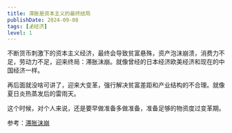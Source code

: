 ```yaml
---
title: 滞胀是资本主义的最终结局
publishDate: 2024-09-08
tags: [💰经济]
level: 1
---
```


不断货币刺激下的资本主义经济，最终会导致贫富悬殊，资产泡沫崩溃，消费力不足，劳动力不足，迎来终局：滞胀沫崩。就像曾经的日本经济欧美经济和现在的中国经济一样。

再后面就没啥可讲了，迎来大变革，强行解决贫富差距和产业结构的不合理。就像夏日炎热蒸发后的雷雨天。

这个时候，对个人来说，还是要早做准备多做准备，准备足够的物资度过变革期。

参考：[滞胀沫崩](https://zhuanlan.zhihu.com/p/36781503)
